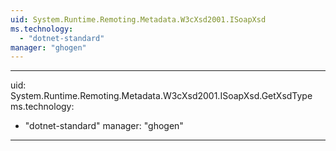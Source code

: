 ```yaml
---
uid: System.Runtime.Remoting.Metadata.W3cXsd2001.ISoapXsd
ms.technology: 
  - "dotnet-standard"
manager: "ghogen"
---
```


---
uid: System.Runtime.Remoting.Metadata.W3cXsd2001.ISoapXsd.GetXsdType
ms.technology: 
  - "dotnet-standard"
manager: "ghogen"
---
